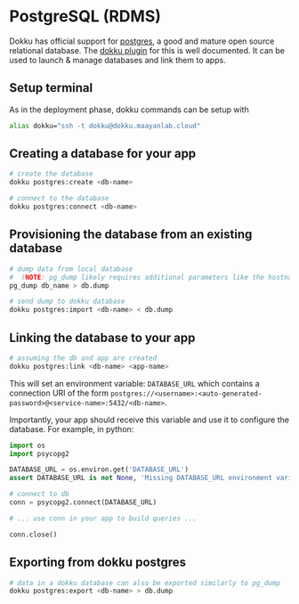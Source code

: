 # PostgreSQL (RDMS)

Dokku has official support for [postgres](https://www.postgresql.org/), a good and mature open source relational database. The [dokku plugin](https://github.com/dokku/dokku-postgres) for this is well documented. It can be used to launch & manage databases and link them to apps.

## Setup terminal

As in the deployment phase, dokku commands can be setup with
```bash
alias dokku="ssh -t dokku@dokku.maayanlab.cloud"
```

## Creating a database for your app

```bash
# create the database
dokku postgres:create <db-name>

# connect to the database
dokku postgres:connect <db-name>
```

## Provisioning the database from an existing database

```bash
# dump data from local database
#  (NOTE: pg_dump likely requires additional parameters like the hostname, username & password to local db)
pg_dump db_name > db.dump

# send dump to dokku database
dokku postgres:import <db-name> < db.dump
```

## Linking the database to your app

```bash
# assuming the db and app are created
dokku postgres:link <db-name> <app-name>
```

This will set an environment variable: `DATABASE_URL` which contains a connection URI of the form `postgres://<username>:<auto-generated-password>@<service-name>:5432/<db-name>`.

Importantly, your app should receive this variable and use it to configure the database. For example, in python:

```python
import os
import psycopg2

DATABASE_URL = os.environ.get('DATABASE_URL')
assert DATABASE_URL is not None, 'Missing DATABASE_URL environment variable to connect to the database'

# connect to db
conn = psycopg2.connect(DATABASE_URL)

# ... use conn in your app to build queries ...

conn.close()
```

## Exporting from dokku postgres

```bash
# data in a dokku database can also be exported similarly to pg_dump
dokku postgres:export <db-name> > db.dump
```
